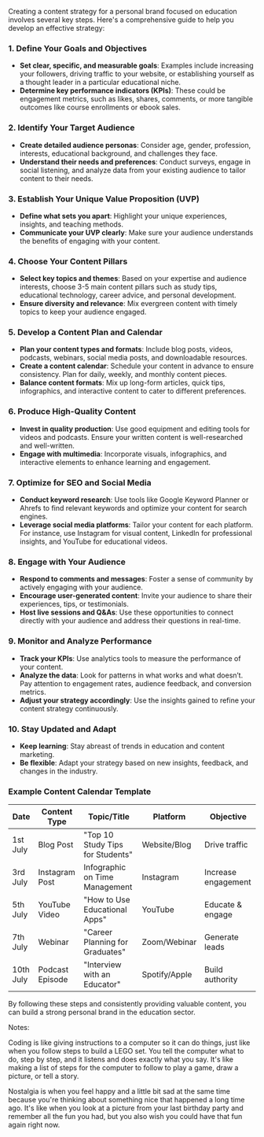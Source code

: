 Creating a content strategy for a personal brand focused on education involves several key steps. Here's a comprehensive guide to help you develop an effective strategy:

### 1. Define Your Goals and Objectives
- **Set clear, specific, and measurable goals**: Examples include increasing your followers, driving traffic to your website, or establishing yourself as a thought leader in a particular educational niche.
- **Determine key performance indicators (KPIs)**: These could be engagement metrics, such as likes, shares, comments, or more tangible outcomes like course enrollments or ebook sales.

### 2. Identify Your Target Audience
- **Create detailed audience personas**: Consider age, gender, profession, interests, educational background, and challenges they face.
- **Understand their needs and preferences**: Conduct surveys, engage in social listening, and analyze data from your existing audience to tailor content to their needs.

### 3. Establish Your Unique Value Proposition (UVP)
- **Define what sets you apart**: Highlight your unique experiences, insights, and teaching methods.
- **Communicate your UVP clearly**: Make sure your audience understands the benefits of engaging with your content.

### 4. Choose Your Content Pillars
- **Select key topics and themes**: Based on your expertise and audience interests, choose 3-5 main content pillars such as study tips, educational technology, career advice, and personal development.
- **Ensure diversity and relevance**: Mix evergreen content with timely topics to keep your audience engaged.

### 5. Develop a Content Plan and Calendar
- **Plan your content types and formats**: Include blog posts, videos, podcasts, webinars, social media posts, and downloadable resources.
- **Create a content calendar**: Schedule your content in advance to ensure consistency. Plan for daily, weekly, and monthly content pieces.
- **Balance content formats**: Mix up long-form articles, quick tips, infographics, and interactive content to cater to different preferences.

### 6. Produce High-Quality Content
- **Invest in quality production**: Use good equipment and editing tools for videos and podcasts. Ensure your written content is well-researched and well-written.
- **Engage with multimedia**: Incorporate visuals, infographics, and interactive elements to enhance learning and engagement.

### 7. Optimize for SEO and Social Media
- **Conduct keyword research**: Use tools like Google Keyword Planner or Ahrefs to find relevant keywords and optimize your content for search engines.
- **Leverage social media platforms**: Tailor your content for each platform. For instance, use Instagram for visual content, LinkedIn for professional insights, and YouTube for educational videos.

### 8. Engage with Your Audience
- **Respond to comments and messages**: Foster a sense of community by actively engaging with your audience.
- **Encourage user-generated content**: Invite your audience to share their experiences, tips, or testimonials.
- **Host live sessions and Q&As**: Use these opportunities to connect directly with your audience and address their questions in real-time.

### 9. Monitor and Analyze Performance
- **Track your KPIs**: Use analytics tools to measure the performance of your content.
- **Analyze the data**: Look for patterns in what works and what doesn’t. Pay attention to engagement rates, audience feedback, and conversion metrics.
- **Adjust your strategy accordingly**: Use the insights gained to refine your content strategy continuously.

### 10. Stay Updated and Adapt
- **Keep learning**: Stay abreast of trends in education and content marketing.
- **Be flexible**: Adapt your strategy based on new insights, feedback, and changes in the industry.

### Example Content Calendar Template
| Date       | Content Type      | Topic/Title                      | Platform        | Objective            |
|------------|-------------------|----------------------------------|-----------------|----------------------|
| 1st July   | Blog Post         | "Top 10 Study Tips for Students" | Website/Blog    | Drive traffic        |
| 3rd July   | Instagram Post    | Infographic on Time Management   | Instagram       | Increase engagement  |
| 5th July   | YouTube Video     | "How to Use Educational Apps"    | YouTube         | Educate & engage     |
| 7th July   | Webinar           | "Career Planning for Graduates"  | Zoom/Webinar    | Generate leads       |
| 10th July  | Podcast Episode   | "Interview with an Educator"     | Spotify/Apple   | Build authority      |

By following these steps and consistently providing valuable content, you can build a strong personal brand in the education sector.


Notes:

Coding is like giving instructions to a computer so it can do things, just like when you follow steps to build a LEGO set. You tell the computer what to do, step by step, and it listens and does exactly what you say. It's like making a list of steps for the computer to follow to play a game, draw a picture, or tell a story.

Nostalgia is when you feel happy and a little bit sad at the same time because you're thinking about something nice that happened a long time ago. It's like when you look at a picture from your last birthday party and remember all the fun you had, but you also wish you could have that fun again right now.


